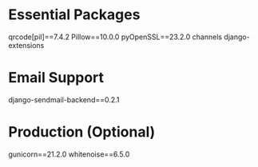 # Essential Packages
qrcode[pil]==7.4.2
Pillow==10.0.0
pyOpenSSL==23.2.0
channels
django-extensions

# Email Support
django-sendmail-backend==0.2.1

# Production (Optional)
gunicorn==21.2.0
whitenoise==6.5.0
